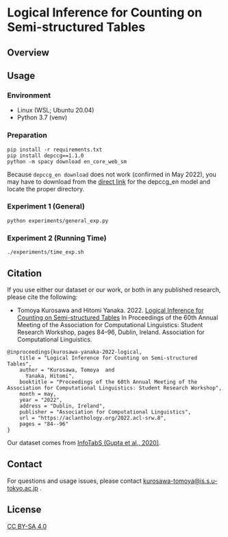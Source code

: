 # Logical Inference for Counting on Semi-structured Tables

## Overview


## Usage

### Environment
- Linux (WSL; Ubuntu 20.04)
- Python 3.7 (venv)

### Preparation
```
pip install -r requirements.txt
pip install depccg==1.1.0
python -m spacy download en_core_web_sm
```
Because `depccg_en download` does not work (confirmed in May 2022), you may have to download from the [direct link](https://drive.google.com/file/d/1mxl1HU99iEQcUYhWhvkowbE4WOH0UKxv) for the depccg_en model and locate the proper directory.

### Experiment 1 (General)
```
python experiments/general_exp.py
```

### Experiment 2 (Running Time)
```
./experiments/time_exp.sh
```

## Citation
If you use either our dataset or our work, or both in any published research, please cite the following:
* Tomoya Kurosawa and Hitomi Yanaka. 2022. [Logical Inference for Counting on Semi-structured Tables](https://aclanthology.org/2022.acl-srw.8/)
In Proceedings of the 60th Annual Meeting of the Association for Computational Linguistics: Student Research Workshop, pages 84–96, Dublin, Ireland. Association for Computational Linguistics.


```
@inproceedings{kurosawa-yanaka-2022-logical,
    title = "Logical Inference for Counting on Semi-structured Tables",
    author = "Kurosawa, Tomoya  and
      Yanaka, Hitomi",
    booktitle = "Proceedings of the 60th Annual Meeting of the Association for Computational Linguistics: Student Research Workshop",
    month = may,
    year = "2022",
    address = "Dublin, Ireland",
    publisher = "Association for Computational Linguistics",
    url = "https://aclanthology.org/2022.acl-srw.8",
    pages = "84--96"
}
```

Our dataset comes from [InfoTabS (Gupta et al., 2020)](https://infotabs.github.io/).

## Contact
For questions and usage issues, please contact kurosawa-tomoya@is.s.u-tokyo.ac.jp .

## License
[CC BY-SA 4.0](https://creativecommons.org/licenses/by-sa/4.0/)